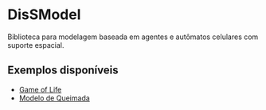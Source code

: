 # DisSModel

Biblioteca para modelagem baseada em agentes e autômatos celulares com suporte espacial.

## Exemplos disponíveis

- [Game of Life](examples/game_of_life.md)
- [Modelo de Queimada](examples/fire_model.md)